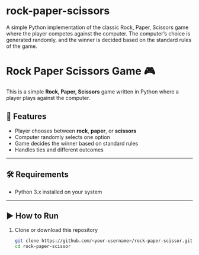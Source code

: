 # rock-paper-scissors
A simple Python implementation of the classic Rock, Paper, Scissors game where the player competes against the computer. The computer’s choice is generated randomly, and the winner is decided based on the standard rules of the game.

# Rock Paper Scissors Game 🎮

This is a simple **Rock, Paper, Scissors** game written in Python where a player plays against the computer.

## 🚀 Features
- Player chooses between **rock**, **paper**, or **scissors**
- Computer randomly selects one option
- Game decides the winner based on standard rules
- Handles ties and different outcomes

---

## 🛠️ Requirements
- Python 3.x installed on your system

---

## ▶️ How to Run

1. Clone or download this repository  
   ```bash
   git clone https://github.com/<your-username>/rock-paper-scissor.git
   cd rock-paper-scissor
